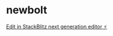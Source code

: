 # newbolt

[Edit in StackBlitz next generation editor ⚡️](https://stackblitz.com/~/github.com/gramelich/newbolt)